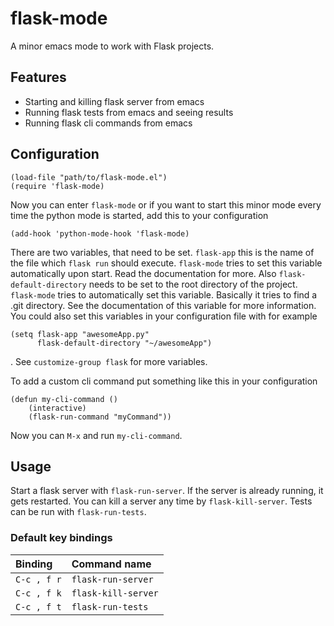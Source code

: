 # flask-mode

A minor emacs mode to work with Flask projects.

## Features

- Starting and killing flask server from emacs
- Running flask tests from emacs and seeing results
- Running flask cli commands from emacs

## Configuration

```
(load-file "path/to/flask-mode.el")
(require 'flask-mode)
```
Now you can enter `flask-mode` or if you want to start this minor mode every
time the python mode is started, add this to your configuration
```
(add-hook 'python-mode-hook 'flask-mode)
```
There are two variables, that need to be set. `flask-app` this is the name of
the file which `flask run` should execute. `flask-mode` tries to set this
variable automatically upon start. Read the documentation for more. Also
`flask-default-directory` needs to be set to the root directory of the project.
`flask-mode` tries to automatically set this variable. Basically it tries to
find a .git directory. See the documentation of this variable for more
information. You could also set this variables in your configuration file with
for example
```
(setq flask-app "awesomeApp.py"
      flask-default-directory "~/awesomeApp")
```
. See `customize-group flask` for more variables.

To add a custom cli command put something like this in your configuration
```
(defun my-cli-command ()
    (interactive)
    (flask-run-command "myCommand"))
```
Now you can `M-x` and run `my-cli-command`.

## Usage
Start a flask server with `flask-run-server`. If the server is already running,
it gets restarted. You can kill a server any time by `flask-kill-server`. Tests
can be run with `flask-run-tests`.

### Default key bindings
| Binding      | Command name        |
| :--          | :--                 |
| `C-c , f r`  | `flask-run-server`  |
| `C-c , f k`  | `flask-kill-server` |
| `C-c , f t`  | `flask-run-tests`   |
